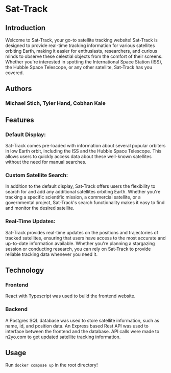 # Sat-Track
## Introduction

Welcome to Sat-Track, your go-to satellite tracking website! Sat-Track is designed to provide real-time tracking information for various satellites orbiting Earth, making it easier for enthusiasts, researchers, and curious minds to observe these celestial objects from the comfort of their screens. Whether you're interested in spotting the International Space Station (ISS), the Hubble Space Telescope, or any other satellite, Sat-Track has you covered.

## Authors
### Michael Stich, Tyler Hand, Cobhan Kale

## Features
### Default Display:
Sat-Track comes pre-loaded with information about several popular orbiters in low Earth orbit, including the ISS and the Hubble Space Telescope. This allows users to quickly access data about these well-known satellites without the need for manual searches.
### Custom Satellite Search:
In addition to the default display, Sat-Track offers users the flexibility to search for and add any additional satellites orbiting Earth. Whether you're tracking a specific scientific mission, a commercial satellite, or a governmental project, Sat-Track's search functionality makes it easy to find and monitor the desired satellite.
### Real-Time Updates:
Sat-Track provides real-time updates on the positions and trajectories of tracked satellites, ensuring that users have access to the most accurate and up-to-date information available. Whether you're planning a stargazing session or conducting research, you can rely on Sat-Track to provide reliable tracking data whenever you need it.

## Technology

### Frontend
React with Typescript was used to build the frontend website. 

### Backend
A Postgres SQL database was used to store satellite information, such as name, id, and position data.
An Express based Rest API was used to interface between the frontend and the database.
API calls were made to n2yo.com to get updated satellite tracking information. 

## Usage
Run `docker compose up` in the root directory!
